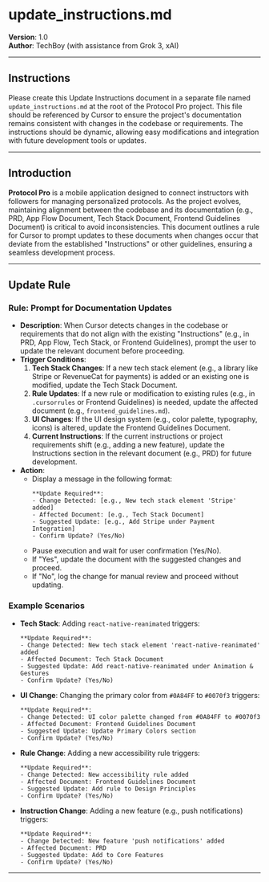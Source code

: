 # update_instructions.md

**Version**: 1.0  
**Author**: TechBoy (with assistance from Grok 3, xAI)

---

## Instructions

Please create this Update Instructions document in a separate file named `update_instructions.md` at the root of the Protocol Pro project. This file should be referenced by Cursor to ensure the project's documentation remains consistent with changes in the codebase or requirements. The instructions should be dynamic, allowing easy modifications and integration with future development tools or updates.

---

## Introduction

**Protocol Pro** is a mobile application designed to connect instructors with followers for managing personalized protocols. As the project evolves, maintaining alignment between the codebase and its documentation (e.g., PRD, App Flow Document, Tech Stack Document, Frontend Guidelines Document) is critical to avoid inconsistencies. This document outlines a rule for Cursor to prompt updates to these documents when changes occur that deviate from the established "Instructions" or other guidelines, ensuring a seamless development process.

---

## Update Rule

### Rule: Prompt for Documentation Updates
- **Description**: When Cursor detects changes in the codebase or requirements that do not align with the existing "Instructions" (e.g., in PRD, App Flow, Tech Stack, or Frontend Guidelines), prompt the user to update the relevant document before proceeding.  
- **Trigger Conditions**:  
  1. **Tech Stack Changes**: If a new tech stack element (e.g., a library like Stripe or RevenueCat for payments) is added or an existing one is modified, update the Tech Stack Document.  
  2. **Rule Updates**: If a new rule or modification to existing rules (e.g., in `.cursorrules` or Frontend Guidelines) is needed, update the affected document (e.g., `frontend_guidelines.md`).  
  3. **UI Changes**: If the UI design system (e.g., color palette, typography, icons) is altered, update the Frontend Guidelines Document.  
  4. **Current Instructions**: If the current instructions or project requirements shift (e.g., adding a new feature), update the Instructions section in the relevant document (e.g., PRD) for future development.  
- **Action**:  
  - Display a message in the following format:  
    ```
    **Update Required**: 
    - Change Detected: [e.g., New tech stack element 'Stripe' added]
    - Affected Document: [e.g., Tech Stack Document]
    - Suggested Update: [e.g., Add Stripe under Payment Integration]
    - Confirm Update? (Yes/No)
    ```
  - Pause execution and wait for user confirmation (Yes/No).  
  - If "Yes", update the document with the suggested changes and proceed.  
  - If "No", log the change for manual review and proceed without updating.  

### Example Scenarios
- **Tech Stack**: Adding `react-native-reanimated` triggers:  
  ```
  **Update Required**: 
  - Change Detected: New tech stack element 'react-native-reanimated' added
  - Affected Document: Tech Stack Document
  - Suggested Update: Add react-native-reanimated under Animation & Gestures
  - Confirm Update? (Yes/No)
  ```
- **UI Change**: Changing the primary color from `#0A84FF` to `#0070f3` triggers:  
  ```
  **Update Required**: 
  - Change Detected: UI color palette changed from #0A84FF to #0070f3
  - Affected Document: Frontend Guidelines Document
  - Suggested Update: Update Primary Colors section
  - Confirm Update? (Yes/No)
  ```
- **Rule Change**: Adding a new accessibility rule triggers:  
  ```
  **Update Required**: 
  - Change Detected: New accessibility rule added
  - Affected Document: Frontend Guidelines Document
  - Suggested Update: Add rule to Design Principles
  - Confirm Update? (Yes/No)
  ```
- **Instruction Change**: Adding a new feature (e.g., push notifications) triggers:  
  ```
  **Update Required**: 
  - Change Detected: New feature 'push notifications' added
  - Affected Document: PRD
  - Suggested Update: Add to Core Features
  - Confirm Update? (Yes/No)
  ```

---